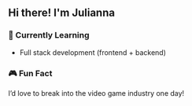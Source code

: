 ## Hi there! I'm Julianna

### 🌱 Currently Learning
- Full stack development (frontend + backend)  

### 🎮 Fun Fact
I’d love to break into the video game industry one day!  

<!--
**JRVaccaro/JRVaccaro** is a ✨ _special_ ✨ repository because its `README.md` (this file) appears on your GitHub profile.

Here are some ideas to get you started:

- 🔭 I’m currently working on ...
- 🌱 I’m currently learning ...
- 👯 I’m looking to collaborate on ...
- 🤔 I’m looking for help with ...
- 💬 Ask me about ...
- 📫 How to reach me: ...
- 😄 Pronouns: ...
- ⚡ Fun fact: ...
-->
